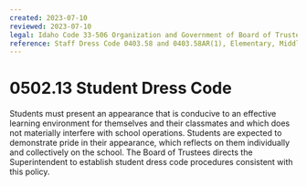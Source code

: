 ```yaml
---
created: 2023-07-10
reviewed: 2023-07-10
legal: Idaho Code 33-506 Organization and Government of Board of Trustees, Idaho Code 33-512(6),Governance of Schools,
reference: Staff Dress Code 0403.58 and 0403.58AR(1), Elementary, Middle and Seoncdary Student Handbook
---
```


# 0502.13 Student Dress Code

Students must present an appearance that is conducive to an effective learning environment for themselves and their classmates and which does not materially interfere with school operations. Students are expected to demonstrate pride in their appearance, which reflects on them individually and collectively on the school. The Board of Trustees directs the Superintendent to establish student dress code procedures consistent with this policy.
